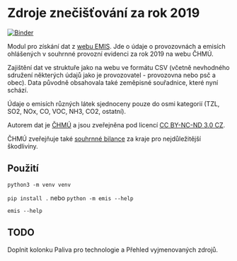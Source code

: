 
# Zdroje znečišťování za rok 2019

[![Binder](https://mybinder.org/badge_logo.svg)](https://mybinder.org/v2/gh/jandolezal/emis/HEAD)

Modul pro získání dat z [webu EMIS](http://portal.chmi.cz/files/portal/docs/uoco/web_generator/plants/index_CZ.html). Jde o údaje o provozovnách a emisích ohlášených v souhrnné provozní evidenci za rok 2019 na webu ČHMÚ.

Zajištění dat ve struktuře jako na webu ve formátu CSV (včetně nevhodného sdružení některých údajů jako je provozovatel - provozovna nebo psč a obec). Data původně obsahovala také zeměpisné souřadnice, které nyní schází.

Údaje o emisích různých látek sjednoceny pouze do osmi kategorií (TZL, SO2, NOx, CO, VOC, NH3, CO2, ostatní).

Autorem dat je [ČHMÚ](http://portal.chmi.cz/files/portal/docs/uoco/web_generator/plants/index_CZ.html) a jsou zveřejněna pod licencí [CC BY-NC-ND 3.0 CZ](https://creativecommons.org/licenses/by-nc-nd/3.0/cz/).

ČHMÚ zveřejňuje také [souhrnné bilance](http://pr-asu.chmi.cz:8080/EmisBilanceView/faces/viewBilance.xhtml) za kraje pro nejdůležitější škodliviny.

## Použití

`python3 -m venv venv`

`pip install .` nebo `python -m emis --help`

`emis --help`

## TODO

Doplnit kolonku Paliva pro technologie a Přehled vyjmenovaných zdrojů.
